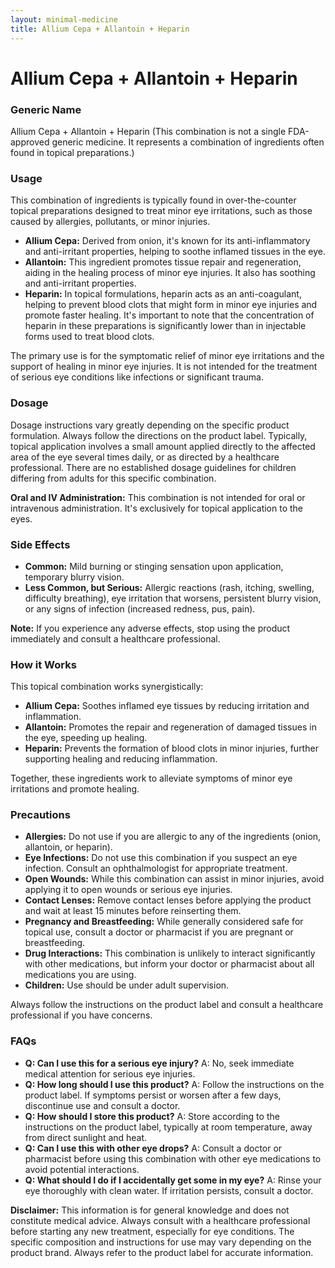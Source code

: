 ```yaml
---
layout: minimal-medicine
title: Allium Cepa + Allantoin + Heparin
---
```


# Allium Cepa + Allantoin + Heparin
### Generic Name

Allium Cepa + Allantoin + Heparin (This combination is not a single FDA-approved generic medicine.  It represents a combination of ingredients often found in topical preparations.)


### Usage

This combination of ingredients is typically found in over-the-counter topical preparations designed to treat minor eye irritations, such as those caused by allergies, pollutants, or minor injuries.  

* **Allium Cepa:**  Derived from onion, it's known for its anti-inflammatory and anti-irritant properties, helping to soothe inflamed tissues in the eye.
* **Allantoin:** This ingredient promotes tissue repair and regeneration, aiding in the healing process of minor eye injuries. It also has soothing and anti-irritant properties.
* **Heparin:**  In topical formulations, heparin acts as an anti-coagulant, helping to prevent blood clots that might form in minor eye injuries and promote faster healing.  It's important to note that the concentration of heparin in these preparations is significantly lower than in injectable forms used to treat blood clots.


The primary use is for the symptomatic relief of minor eye irritations and the support of healing in minor eye injuries.  It is not intended for the treatment of serious eye conditions like infections or significant trauma.


### Dosage

Dosage instructions vary greatly depending on the specific product formulation.  Always follow the directions on the product label. Typically, topical application involves a small amount applied directly to the affected area of the eye several times daily, or as directed by a healthcare professional.  There are no established dosage guidelines for children differing from adults for this specific combination.


**Oral and IV Administration:** This combination is not intended for oral or intravenous administration. It's exclusively for topical application to the eyes.


### Side Effects

* **Common:** Mild burning or stinging sensation upon application, temporary blurry vision.
* **Less Common, but Serious:**  Allergic reactions (rash, itching, swelling, difficulty breathing), eye irritation that worsens, persistent blurry vision, or any signs of infection (increased redness, pus, pain).  

**Note:** If you experience any adverse effects, stop using the product immediately and consult a healthcare professional.


### How it Works

This topical combination works synergistically:

* **Allium Cepa:** Soothes inflamed eye tissues by reducing irritation and inflammation.
* **Allantoin:** Promotes the repair and regeneration of damaged tissues in the eye, speeding up healing.
* **Heparin:** Prevents the formation of blood clots in minor injuries, further supporting healing and reducing inflammation.


Together, these ingredients work to alleviate symptoms of minor eye irritations and promote healing.


### Precautions

* **Allergies:** Do not use if you are allergic to any of the ingredients (onion, allantoin, or heparin).
* **Eye Infections:**  Do not use this combination if you suspect an eye infection. Consult an ophthalmologist for appropriate treatment.
* **Open Wounds:** While this combination can assist in minor injuries, avoid applying it to open wounds or serious eye injuries.
* **Contact Lenses:** Remove contact lenses before applying the product and wait at least 15 minutes before reinserting them.
* **Pregnancy and Breastfeeding:**  While generally considered safe for topical use, consult a doctor or pharmacist if you are pregnant or breastfeeding.
* **Drug Interactions:** This combination is unlikely to interact significantly with other medications, but inform your doctor or pharmacist about all medications you are using.
* **Children:** Use should be under adult supervision.

Always follow the instructions on the product label and consult a healthcare professional if you have concerns.


### FAQs

* **Q: Can I use this for a serious eye injury?**  A: No, seek immediate medical attention for serious eye injuries.
* **Q: How long should I use this product?** A: Follow the instructions on the product label.  If symptoms persist or worsen after a few days, discontinue use and consult a doctor.
* **Q: How should I store this product?** A: Store according to the instructions on the product label, typically at room temperature, away from direct sunlight and heat.
* **Q: Can I use this with other eye drops?** A: Consult a doctor or pharmacist before using this combination with other eye medications to avoid potential interactions.
* **Q: What should I do if I accidentally get some in my eye?** A: Rinse your eye thoroughly with clean water. If irritation persists, consult a doctor.


**Disclaimer:** This information is for general knowledge and does not constitute medical advice. Always consult with a healthcare professional before starting any new treatment, especially for eye conditions.  The specific composition and instructions for use may vary depending on the product brand.  Always refer to the product label for accurate information.
